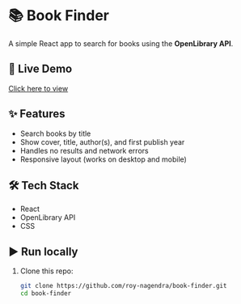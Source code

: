 # 📚 Book Finder

A simple React app to search for books using the **OpenLibrary API**.

## 🚀 Live Demo
[Click here to view](https://codesandbox.io/p/sandbox/8krn99)

## ✨ Features
- Search books by title
- Show cover, title, author(s), and first publish year
- Handles no results and network errors
- Responsive layout (works on desktop and mobile)

## 🛠️ Tech Stack
- React
- OpenLibrary API
- CSS

## ▶️ Run locally
1. Clone this repo:
   ```bash
   git clone https://github.com/roy-nagendra/book-finder.git
   cd book-finder

